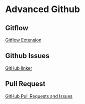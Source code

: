 # Advanced Github

## Gitflow

[Gitflow Extension](https://marketplace.visualstudio.com/items?itemName=vector-of-bool.gitflow)

## Github Issues

[GitHub linker](https://marketplace.visualstudio.com/items?itemName=gimenete.github-linker)

## Pull Request

[GitHub Pull Requests and Issues](https://marketplace.visualstudio.com/items?itemName=GitHub.vscode-pull-request-github)
